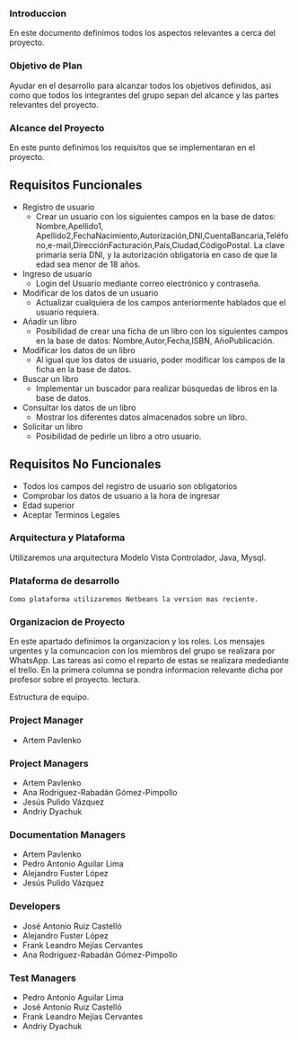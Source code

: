 ### Introduccion 
  En este documento definimos todos los aspectos relevantes a cerca del proyecto.
  

### Objetivo de Plan 
  Ayudar en el desarrollo para alcanzar todos los objetivos definidos, asi como que todos los integrantes del grupo sepan del alcance y las partes relevantes del proyecto.


### Alcance del Proyecto
  En este punto definimos los requisitos que se implementaran en el proyecto.
  
  ## Requisitos Funcionales
  
  * Registro de usuario
    * Crear un usuario con los siguientes campos en la base de datos:  Nombre,Apellido1, Apellido2,FechaNacimiento,Autorización,DNI,CuentaBancaria,Teléfono,e-mail,DirecciónFacturación,País,Ciudad,CódigoPostal. La clave primaria sería DNI, y la autorización obligatoria en caso de que la edad sea menor de 18 años.
  * Ingreso de usuario
    * Login del Usuario mediante correo electrónico y contraseña. 
  * Modificar de los datos de un usuario
    * Actualizar cualquiera de los campos anteriormente hablados que el usuario requiera.
  * Añadir un libro
    * Posibilidad de crear una ficha de un libro con los siguientes campos en la base de datos: Nombre,Autor,Fecha,ISBN, AñoPublicación.
  * Modificar los datos de un libro
    * Al igual que los datos de usuario, poder modificar los campos de la ficha en la base de datos.
  * Buscar un libro
    * Implementar un buscador para realizar búsquedas de libros en la base de datos.
  * Consultar los datos de un libro
    * Mostrar los diferentes datos almacenados sobre un libro.
  * Solicitar un libro
    * Posibilidad de pedirle un libro a otro usuario. 


  ## Requisitos No Funcionales

  * Todos los campos del registro de usuario son obligatorios
  * Comprobar los datos de usuario a la hora de ingresar
  * Edad superior
  * Aceptar Terminos Legales

  
### Arquitectura y Plataforma 
  Utilizaremos una arquitectura Modelo Vista Controlador, Java, Mysql.
  
### Plataforma de desarrollo
    Como plataforma utilizaremos Netbeans la version mas reciente. 
    
### Organizacion de Proyecto
  En este apartado definimos la organizacion y los roles.
  Los mensajes urgentes y la comuncacion con los miembros del grupo se realizara por WhatsApp.
  Las tareas asi como el reparto de estas se realizara medediante el trello.
  En la primera columna se pondra informacion relevante dicha por profesor sobre el proyecto.
lectura.



Estructura de equipo.

### Project Manager

* Artem Pavlenko


### Project Managers

* Artem Pavlenko
* Ana Rodríguez-Rabadán Gómez-Pimpollo
* Jesús Pulido Vázquez
* Andriy Dyachuk


### Documentation Managers

* Artem Pavlenko
* Pedro Antonio Aguilar Lima
* Alejandro Fuster López
* Jesús Pulido Vázquez


### Developers

* José Antonio Ruiz Castelló
* Alejandro Fuster López
* Frank Leandro Mejías Cervantes
* Ana Rodríguez-Rabadán Gómez-Pimpollo


### Test Managers

* Pedro Antonio Aguilar Lima
* José Antonio Ruiz Castelló
* Frank Leandro Mejías Cervantes
* Andriy Dyachuk
